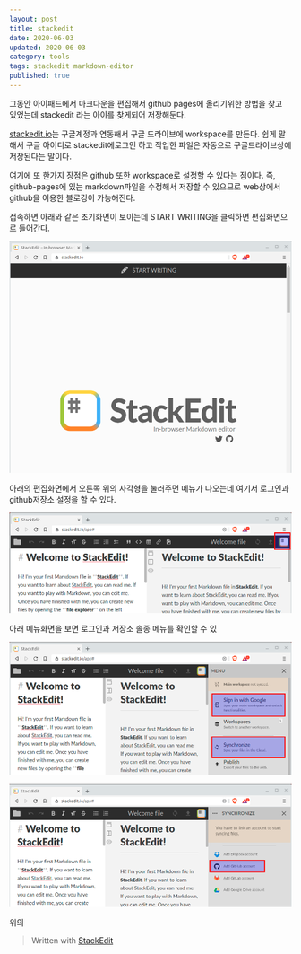 ```yaml
---
layout: post  
title: stackedit
date: 2020-06-03
updated: 2020-06-03
category: tools
tags: stackedit markdown-editor
published: true
---
```

그동안 아이패드에서 마크다운을 편집해서 github pages에 올리기위한 방법을 찾고 있었는데 stackedit 라는 아이를 찾게되어 저장해둔다. 

[stackedit.io](https://stackedit.io)는 구글계정과 연동해서 구글 드라이브에 workspace를 만든다. 쉽게 말해서 구글 아이디로 stackedit에로그인 하고 작업한 파일은 자동으로 구글드라이브상에 저장된다는 말이다.

여기에 또 한가지 장점은 github 또한 workspace로 설정할 수 있다는 점이다. 즉, github-pages에 있는 markdown파일을 수정해서 저장할 수 있으므로 web상에서 github을 이용한 블로깅이 가능해진다.

접속하면 아래와 같은 초기화면이 보이는데 START WRITING을 클릭하면 편집화면으로 들어간다.

![01](/assets/img/2020-06-03-1.stackedit01.png)

아래의 편집화면에서 오른쪽 위의 사각형을 눌러주면 메뉴가 나오는데 여기서 로그인과 github저장소 설정을 할 수 있다.

![02](/assets/img/2020-06-03-1.stackedit02.png)

아래 메뉴화면을 보면 로그인과 저장소 솔종 메뉴를 확인할 수 있

![03](/assets/img/2020-06-03-1.stackedit03.png)

![04](/assets/img/2020-06-03-1.stackedit04.png)

위의 

> Written with [StackEdit](https://stackedit.io/)
<!--stackedit_data:
eyJoaXN0b3J5IjpbLTk3NDkzMjY2NywtNTUxMjYyMDQxLDYwNz
U1NzA2MCwtNjcxMjE5NjMyLC0xNjI5MjIzMTQxXX0=
-->